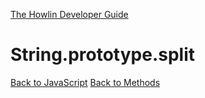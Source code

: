 [The Howlin Developer Guide](/index.md)



String.prototype.split
======================

[Back to JavaScript](../index.md)
[Back to Methods](../methods.md)



